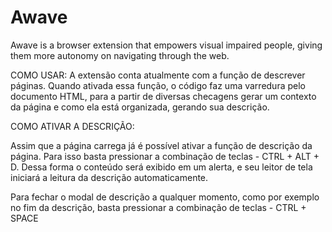 # Awave
Awave is a browser extension that empowers visual impaired people, giving them more autonomy on navigating through the web.

COMO USAR: A extensão conta atualmente com a função de descrever páginas. Quando ativada essa função, o código faz uma varredura pelo documento HTML, para a partir de diversas checagens gerar um contexto da página e como ela está organizada, gerando sua descrição.

COMO ATIVAR A DESCRIÇÃO: 

Assim que a página carrega já é possível ativar a função de descrição da página. Para isso basta pressionar a combinação de teclas - CTRL + ALT + D. Dessa forma o conteúdo será exibido em um alerta, e seu leitor de tela iniciará a leitura da descrição automaticamente.

Para fechar o modal de descrição a qualquer momento, como por exemplo no fim da descrição, basta pressionar a combinação de teclas - CTRL + SPACE